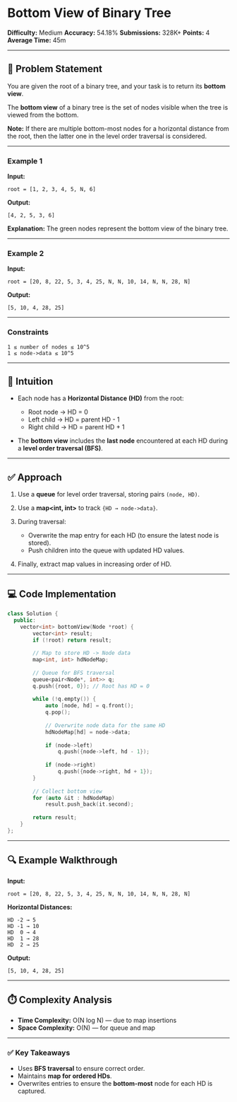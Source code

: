 # Bottom View of Binary Tree

**Difficulty:** Medium
**Accuracy:** 54.18%
**Submissions:** 328K+
**Points:** 4
**Average Time:** 45m

---

## 🧩 Problem Statement

You are given the root of a binary tree, and your task is to return its **bottom view**.

The **bottom view** of a binary tree is the set of nodes visible when the tree is viewed from the bottom.

**Note:** If there are multiple bottom-most nodes for a horizontal distance from the root, then the latter one in the level order traversal is considered.

---

### Example 1

**Input:**

```
root = [1, 2, 3, 4, 5, N, 6]
```

**Output:**

```
[4, 2, 5, 3, 6]
```

**Explanation:** The green nodes represent the bottom view of the binary tree.

---

### Example 2

**Input:**

```
root = [20, 8, 22, 5, 3, 4, 25, N, N, 10, 14, N, N, 28, N]
```

**Output:**

```
[5, 10, 4, 28, 25]
```

---

### Constraints

```
1 ≤ number of nodes ≤ 10^5
1 ≤ node->data ≤ 10^5
```

---

## 🧠 Intuition

* Each node has a **Horizontal Distance (HD)** from the root:

  * Root node → HD = 0
  * Left child → HD = parent HD - 1
  * Right child → HD = parent HD + 1
* The **bottom view** includes the **last node** encountered at each HD during a **level order traversal (BFS)**.

---

## ✅ Approach

1. Use a **queue** for level order traversal, storing pairs `(node, HD)`.
2. Use a **map<int, int>** to track `{HD → node->data}`.
3. During traversal:

   * Overwrite the map entry for each HD (to ensure the latest node is stored).
   * Push children into the queue with updated HD values.
4. Finally, extract map values in increasing order of HD.

---

## 💻 Code Implementation

```cpp
class Solution {
  public:
    vector<int> bottomView(Node *root) {
        vector<int> result;
        if (!root) return result;
        
        // Map to store HD -> Node data
        map<int, int> hdNodeMap;
        
        // Queue for BFS traversal
        queue<pair<Node*, int>> q;
        q.push({root, 0}); // Root has HD = 0
        
        while (!q.empty()) {
            auto [node, hd] = q.front();
            q.pop();
            
            // Overwrite node data for the same HD
            hdNodeMap[hd] = node->data;
            
            if (node->left)
                q.push({node->left, hd - 1});
            
            if (node->right)
                q.push({node->right, hd + 1});
        }
        
        // Collect bottom view
        for (auto &it : hdNodeMap)
            result.push_back(it.second);
        
        return result;
    }
};
```

---

## 🔍 Example Walkthrough

**Input:**

```
root = [20, 8, 22, 5, 3, 4, 25, N, N, 10, 14, N, N, 28, N]
```

**Horizontal Distances:**

```
HD -2 → 5
HD -1 → 10
HD  0 → 4
HD  1 → 28
HD  2 → 25
```

**Output:**

```
[5, 10, 4, 28, 25]
```

---

## ⏱️ Complexity Analysis

* **Time Complexity:** O(N log N) — due to map insertions
* **Space Complexity:** O(N) — for queue and map

---

### ✅ Key Takeaways

* Uses **BFS traversal** to ensure correct order.
* Maintains **map for ordered HDs**.
* Overwrites entries to ensure the **bottom-most** node for each HD is captured.
